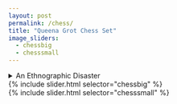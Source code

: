 ```yaml
---
layout: post
permalink: /chess/
title: "Queena Grot Chess Set"
image_sliders:
  - chessbig
  - chesssmall
---
```

<section class="section fadeup">

<!-- <h2>{{ page.title }}</h2>
  <p>{{ page.meta }}</p> -->

  <div class="col-1-2 lift">
    <details>
      <summary>An Ethnographic Disaster</summary>
      <br>Ceramic Chess Set
      <br>w/ Glass Top Table
      <br>600 x 600 x 520 cm
      <br><br>ain't nuthin
      <br>black and white
      <br>anymore
      <br>get used to it
      <br><br>Enquire to purchase
      <br>via <a href="mailto:queenagrot@gmail.com">Email</a>/<a href="https://www.instagram.com/queena_grot/" target="_blank">Instagram</a>
    </details>
    <div id="slideshow">
    {% include slider.html selector="chessbig" %}
    </div> 
  </div>

  <div class="col-1-2 lift">
    <div id="slideshow">
    {% include slider.html selector="chesssmall" %}
    </div> 
  </div>

  <!-- <div class="col-1-1">
    <img src="/assets/images/chess/IMG_8865.JPG" alt="Queena Grot Chess Set"/>
  </div> -->

</section>
